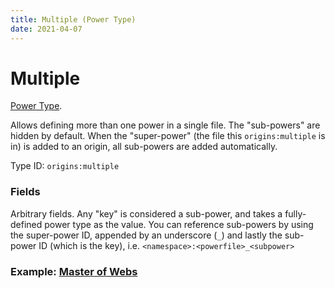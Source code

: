 ```yaml
---
title: Multiple (Power Type)
date: 2021-04-07
---
```

# Multiple

[Power Type](../power_types.md).

Allows defining more than one power in a single file. The "sub-powers" are hidden by default. When the "super-power" (the file this `origins:multiple` is in) is added to an origin, all sub-powers are added automatically.

Type ID: `origins:multiple`

### Fields

Arbitrary fields. Any "key" is considered a sub-power, and takes a fully-defined power type as the value. You can reference sub-powers by using the super-power ID, appended by an underscore (`_`) and lastly the sub-power ID (which is the key), i.e. `<namespace>:<powerfile>_<subpower>`

### Example: [Master of Webs](https://github.com/apace100/origins-fabric/blob/master/src/main/resources/data/origins/powers/master_of_webs.json)

